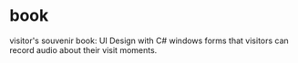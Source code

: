 # book
visitor's souvenir book: UI Design with C# windows forms that visitors can record audio about their visit moments. 

